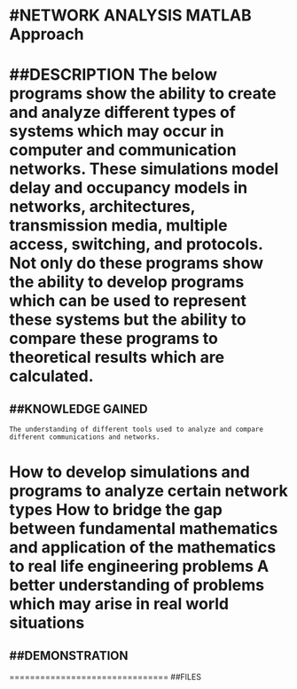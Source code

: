 #NETWORK ANALYSIS
	MATLAB Approach
==============================

##DESCRIPTION
	The below programs show the ability to create and analyze different types of systems which may occur in computer and communication networks.  These simulations model delay and occupancy models in networks, architectures, transmission media, multiple access, switching, and protocols.  Not only do these programs show the ability to develop programs which can be used to represent these systems but the ability to compare these programs to theoretical results which are calculated. 
===============================
##KNOWLEDGE GAINED
------------------
	The understanding of different tools used to analyze and compare different communications and networks.
How to develop simulations and programs to analyze certain network types
How to bridge the gap between fundamental mathematics and application of the mathematics to real life engineering problems
A better understanding of problems which may arise in real world situations
===============================
##DEMONSTRATION
---------------

===============================
##FILES
